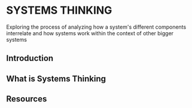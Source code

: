 # SYSTEMS THINKING

Exploring the process of analyzing how a system's different components interrelate and how systems work within the context of other bigger systems

## Introduction

## What is Systems Thinking

## Resources
